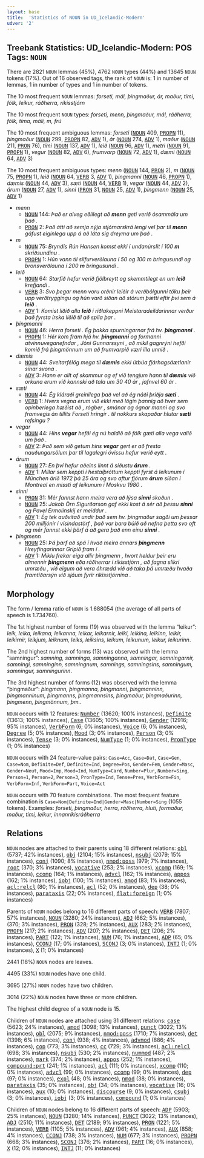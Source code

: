 ```yaml
---
layout: base
title:  'Statistics of NOUN in UD_Icelandic-Modern'
udver: '2'
---
```


## Treebank Statistics: UD_Icelandic-Modern: POS Tags: `NOUN`

There are 2821 `NOUN` lemmas (45%), 4762 `NOUN` types (44%) and 13645 `NOUN` tokens (17%).
Out of 16 observed tags, the rank of `NOUN` is: 1 in number of lemmas, 1 in number of types and 1 in number of tokens.

The 10 most frequent `NOUN` lemmas: <em>forseti, mál, þingmaður, ár, maður, tími, fólk, leikur, ráðherra, ríkisstjórn</em>

The 10 most frequent `NOUN` types:  <em>forseti, menn, þingmaður, mál, ráðherra, fólk, tíma, máli, m, frú</em>

The 10 most frequent ambiguous lemmas: <em>forseti</em> (<tt><a href="is_modern-pos-NOUN.html">NOUN</a></tt> 409, <tt><a href="is_modern-pos-PROPN.html">PROPN</a></tt> 11), <em>þingmaður</em> (<tt><a href="is_modern-pos-NOUN.html">NOUN</a></tt> 299, <tt><a href="is_modern-pos-PROPN.html">PROPN</a></tt> 82, <tt><a href="is_modern-pos-ADV.html">ADV</a></tt> 1), <em>ár</em> (<tt><a href="is_modern-pos-NOUN.html">NOUN</a></tt> 274, <tt><a href="is_modern-pos-ADV.html">ADV</a></tt> 1), <em>maður</em> (<tt><a href="is_modern-pos-NOUN.html">NOUN</a></tt> 211, <tt><a href="is_modern-pos-PRON.html">PRON</a></tt> 76), <em>tími</em> (<tt><a href="is_modern-pos-NOUN.html">NOUN</a></tt> 137, <tt><a href="is_modern-pos-ADV.html">ADV</a></tt> 1), <em>leið</em> (<tt><a href="is_modern-pos-NOUN.html">NOUN</a></tt> 96, <tt><a href="is_modern-pos-ADV.html">ADV</a></tt> 1), <em>metri</em> (<tt><a href="is_modern-pos-NOUN.html">NOUN</a></tt> 91, <tt><a href="is_modern-pos-PROPN.html">PROPN</a></tt> 1), <em>vegur</em> (<tt><a href="is_modern-pos-NOUN.html">NOUN</a></tt> 82, <tt><a href="is_modern-pos-ADV.html">ADV</a></tt> 6), <em>frumvarp</em> (<tt><a href="is_modern-pos-NOUN.html">NOUN</a></tt> 72, <tt><a href="is_modern-pos-ADV.html">ADV</a></tt> 1), <em>dæmi</em> (<tt><a href="is_modern-pos-NOUN.html">NOUN</a></tt> 64, <tt><a href="is_modern-pos-ADV.html">ADV</a></tt> 3)

The 10 most frequent ambiguous types:  <em>menn</em> (<tt><a href="is_modern-pos-NOUN.html">NOUN</a></tt> 144, <tt><a href="is_modern-pos-PRON.html">PRON</a></tt> 2), <em>m</em> (<tt><a href="is_modern-pos-NOUN.html">NOUN</a></tt> 75, <tt><a href="is_modern-pos-PROPN.html">PROPN</a></tt> 1), <em>leið</em> (<tt><a href="is_modern-pos-NOUN.html">NOUN</a></tt> 64, <tt><a href="is_modern-pos-VERB.html">VERB</a></tt> 3, <tt><a href="is_modern-pos-ADV.html">ADV</a></tt> 1), <em>þingmanni</em> (<tt><a href="is_modern-pos-NOUN.html">NOUN</a></tt> 46, <tt><a href="is_modern-pos-PROPN.html">PROPN</a></tt> 1), <em>dæmis</em> (<tt><a href="is_modern-pos-NOUN.html">NOUN</a></tt> 44, <tt><a href="is_modern-pos-ADV.html">ADV</a></tt> 3), <em>sæti</em> (<tt><a href="is_modern-pos-NOUN.html">NOUN</a></tt> 44, <tt><a href="is_modern-pos-VERB.html">VERB</a></tt> 1), <em>vegar</em> (<tt><a href="is_modern-pos-NOUN.html">NOUN</a></tt> 44, <tt><a href="is_modern-pos-ADV.html">ADV</a></tt> 2), <em>árum</em> (<tt><a href="is_modern-pos-NOUN.html">NOUN</a></tt> 27, <tt><a href="is_modern-pos-ADV.html">ADV</a></tt> 1), <em>sinni</em> (<tt><a href="is_modern-pos-PRON.html">PRON</a></tt> 31, <tt><a href="is_modern-pos-NOUN.html">NOUN</a></tt> 25, <tt><a href="is_modern-pos-ADV.html">ADV</a></tt> 1), <em>þingmenn</em> (<tt><a href="is_modern-pos-NOUN.html">NOUN</a></tt> 25, <tt><a href="is_modern-pos-ADV.html">ADV</a></tt> 1)


* <em>menn</em>
  * <tt><a href="is_modern-pos-NOUN.html">NOUN</a></tt> 144: <em>Það er alveg eðlilegt að <b>menn</b> geti verið ósammála um það .</em>
  * <tt><a href="is_modern-pos-PRON.html">PRON</a></tt> 2: <em>Það átti að semja nýja stjórnarskrá lengi vel þar til <b>menn</b> gáfust eiginlega upp á að láta sig dreyma um það .</em>
* <em>m</em>
  * <tt><a href="is_modern-pos-NOUN.html">NOUN</a></tt> 75: <em>Bryndís Rún Hansen komst ekki í undanúrslit í 100 <b>m</b> skriðsundinu .</em>
  * <tt><a href="is_modern-pos-PROPN.html">PROPN</a></tt> 1: <em>Hún vann til silfurverðlauna í 50 og 100 m bringusundi og bronsverðlauna í 200 <b>m</b> bringusundi .</em>
* <em>leið</em>
  * <tt><a href="is_modern-pos-NOUN.html">NOUN</a></tt> 64: <em>Starfið hefur verið fjölbreytt og skemmtilegt en um <b>leið</b> krefjandi .</em>
  * <tt><a href="is_modern-pos-VERB.html">VERB</a></tt> 3: <em>Svo þegar menn voru orðnir leiðir á verðbólgunni tóku þeir upp verðtryggingu og hún varð síðan að stórum þætti eftir því sem á <b>leið</b> .</em>
  * <tt><a href="is_modern-pos-ADV.html">ADV</a></tt> 1: <em>Komist liðið alla <b>leið</b> í riðlakeppni Meistaradeildarinnar verður það fyrsta írska liðið til að spila þar .</em>
* <em>þingmanni</em>
  * <tt><a href="is_modern-pos-NOUN.html">NOUN</a></tt> 46: <em>Herra forseti . Ég þakka spurningarnar frá hv. <b>þingmanni</b> .</em>
  * <tt><a href="is_modern-pos-PROPN.html">PROPN</a></tt> 1: <em>Hér kom fram hjá hv. <b>þingmanni</b> og formanni atvinnuveganefndar , Jóni Gunnarssyni , að mikil gagnrýni hefði komið frá þingmönnum um að frumvarpið væri illa unnið .</em>
* <em>dæmis</em>
  * <tt><a href="is_modern-pos-NOUN.html">NOUN</a></tt> 44: <em>Sveitarfélög mega til <b>dæmis</b> ekki útbúa fjárhagsáætlanir sínar svona .</em>
  * <tt><a href="is_modern-pos-ADV.html">ADV</a></tt> 3: <em>Hann er allt of skammur og ef við tengjum hann til <b>dæmis</b> við orkuna erum við kannski að tala um 30 40 ár , jafnvel 60 ár .</em>
* <em>sæti</em>
  * <tt><a href="is_modern-pos-NOUN.html">NOUN</a></tt> 44: <em>Ég kláraði greinilega það vel að ég náði þriðja <b>sæti</b> .</em>
  * <tt><a href="is_modern-pos-VERB.html">VERB</a></tt> 1: <em>Hvers vegna erum við ekki með lögin þannig að hver sem opinberlega hæðist að , rógber , smánar og ógnar manni og svo framvegis án tillits Forseti hringir . til nokkurs skapaðar hlutar <b>sæti</b> refsingu ?</em>
* <em>vegar</em>
  * <tt><a href="is_modern-pos-NOUN.html">NOUN</a></tt> 44: <em>Hins <b>vegar</b> hefði ég nú haldið að fólk gæti alla vega valið um það .</em>
  * <tt><a href="is_modern-pos-ADV.html">ADV</a></tt> 2: <em>Það sem við getum hins <b>vegar</b> gert er að fresta nauðungarsölum þar til lagalegri óvissu hefur verið eytt .</em>
* <em>árum</em>
  * <tt><a href="is_modern-pos-NOUN.html">NOUN</a></tt> 27: <em>En því hefur aðeins linnt á síðustu <b>árum</b> .</em>
  * <tt><a href="is_modern-pos-ADV.html">ADV</a></tt> 1: <em>Millar sem keppti í hestaíþróttum keppti fyrst á leikunum í München árið 1972 þá 25 ára og svo aftur fjórum <b>árum</b> síðan í Montreal en missti af leikunum í Moskvu 1980 .</em>
* <em>sinni</em>
  * <tt><a href="is_modern-pos-PRON.html">PRON</a></tt> 31: <em>Mér fannst hann meira vera að lýsa <b>sinni</b> skoðun .</em>
  * <tt><a href="is_modern-pos-NOUN.html">NOUN</a></tt> 25: <em>Jakob Örn Sigurðarson gaf ekki kost á sér að þessu <b>sinni</b> og Pavel Ermolinskij er meiddur .</em>
  * <tt><a href="is_modern-pos-ADV.html">ADV</a></tt> 1: <em>Ég tek auðvitað undir það sem hv. þingmaður sagði um þessar 200 milljónir í vísindastörf , það var bara búið að nefna þetta svo oft og mér fannst ekki þörf á að gera það enn einu <b>sinni</b> .</em>
* <em>þingmenn</em>
  * <tt><a href="is_modern-pos-NOUN.html">NOUN</a></tt> 25: <em>Þá þarf að spá í hvað meira annars <b>þingmenn</b> Hreyfingarinnar Gripið fram í .</em>
  * <tt><a href="is_modern-pos-ADV.html">ADV</a></tt> 1: <em>Miklu frekar eiga allir þingmenn , hvort heldur þeir eru almennir <b>þingmenn</b> eða ráðherrar í ríkisstjórn , að fagna slíkri umræðu , við eigum að vera óhrædd við að taka þá umræðu hvaða framtíðarsýn við sjáum fyrir ríkisstjórnina .</em>

## Morphology

The form / lemma ratio of `NOUN` is 1.688054 (the average of all parts of speech is 1.734760).

The 1st highest number of forms (19) was observed with the lemma “leikur”: <em>leik, leika, leikana, leikanna, leikar, leikarnir, leiki, leikina, leikinn, leikir, leikirnir, leikjum, leiknum, leiks, leiksins, leikum, leikunum, leikur, leikurinn</em>.

The 2nd highest number of forms (13) was observed with the lemma “samningur”: <em>samning, samninga, samninganna, samningar, samningarnir, samningi, samninginn, samningnum, samnings, samningsins, samningum, samningur, samningurinn</em>.

The 3rd highest number of forms (12) was observed with the lemma “þingmaður”: <em>þingmann, þingmanna, þingmanni, þingmanninn, þingmanninum, þingmanns, þingmannsins, þingmaður, þingmaðurinn, þingmenn, þingmönnum, þm.</em>.

`NOUN` occurs with 12 features: <tt><a href="is_modern-feat-Number.html">Number</a></tt> (13620; 100% instances), <tt><a href="is_modern-feat-Definite.html">Definite</a></tt> (13613; 100% instances), <tt><a href="is_modern-feat-Case.html">Case</a></tt> (13605; 100% instances), <tt><a href="is_modern-feat-Gender.html">Gender</a></tt> (12916; 95% instances), <tt><a href="is_modern-feat-VerbForm.html">VerbForm</a></tt> (6; 0% instances), <tt><a href="is_modern-feat-Voice.html">Voice</a></tt> (6; 0% instances), <tt><a href="is_modern-feat-Degree.html">Degree</a></tt> (5; 0% instances), <tt><a href="is_modern-feat-Mood.html">Mood</a></tt> (3; 0% instances), <tt><a href="is_modern-feat-Person.html">Person</a></tt> (3; 0% instances), <tt><a href="is_modern-feat-Tense.html">Tense</a></tt> (3; 0% instances), <tt><a href="is_modern-feat-NumType.html">NumType</a></tt> (1; 0% instances), <tt><a href="is_modern-feat-PronType.html">PronType</a></tt> (1; 0% instances)

`NOUN` occurs with 24 feature-value pairs: `Case=Acc`, `Case=Dat`, `Case=Gen`, `Case=Nom`, `Definite=Def`, `Definite=Ind`, `Degree=Pos`, `Gender=Fem`, `Gender=Masc`, `Gender=Neut`, `Mood=Imp`, `Mood=Ind`, `NumType=Card`, `Number=Plur`, `Number=Sing`, `Person=1`, `Person=2`, `Person=3`, `PronType=Ind`, `Tense=Pres`, `VerbForm=Fin`, `VerbForm=Inf`, `VerbForm=Part`, `Voice=Act`

`NOUN` occurs with 70 feature combinations.
The most frequent feature combination is `Case=Nom|Definite=Ind|Gender=Masc|Number=Sing` (1055 tokens).
Examples: <em>forseti, þingmaður, herra, ráðherra, hluti, formaður, maður, tími, leikur, innanríkisráðherra</em>


## Relations

`NOUN` nodes are attached to their parents using 18 different relations: <tt><a href="is_modern-dep-obl.html">obl</a></tt> (5737; 42% instances), <tt><a href="is_modern-dep-obj.html">obj</a></tt> (2104; 15% instances), <tt><a href="is_modern-dep-nsubj.html">nsubj</a></tt> (2079; 15% instances), <tt><a href="is_modern-dep-conj.html">conj</a></tt> (1090; 8% instances), <tt><a href="is_modern-dep-nmod-poss.html">nmod:poss</a></tt> (979; 7% instances), <tt><a href="is_modern-dep-root.html">root</a></tt> (370; 3% instances), <tt><a href="is_modern-dep-vocative.html">vocative</a></tt> (253; 2% instances), <tt><a href="is_modern-dep-xcomp.html">xcomp</a></tt> (169; 1% instances), <tt><a href="is_modern-dep-ccomp.html">ccomp</a></tt> (164; 1% instances), <tt><a href="is_modern-dep-advcl.html">advcl</a></tt> (162; 1% instances), <tt><a href="is_modern-dep-appos.html">appos</a></tt> (162; 1% instances), <tt><a href="is_modern-dep-iobj.html">iobj</a></tt> (100; 1% instances), <tt><a href="is_modern-dep-amod.html">amod</a></tt> (83; 1% instances), <tt><a href="is_modern-dep-acl-relcl.html">acl:relcl</a></tt> (80; 1% instances), <tt><a href="is_modern-dep-acl.html">acl</a></tt> (52; 0% instances), <tt><a href="is_modern-dep-dep.html">dep</a></tt> (38; 0% instances), <tt><a href="is_modern-dep-parataxis.html">parataxis</a></tt> (22; 0% instances), <tt><a href="is_modern-dep-flat-foreign.html">flat:foreign</a></tt> (1; 0% instances)

Parents of `NOUN` nodes belong to 16 different parts of speech: <tt><a href="is_modern-pos-VERB.html">VERB</a></tt> (7807; 57% instances), <tt><a href="is_modern-pos-NOUN.html">NOUN</a></tt> (3280; 24% instances), <tt><a href="is_modern-pos-ADJ.html">ADJ</a></tt> (662; 5% instances),  (370; 3% instances), <tt><a href="is_modern-pos-PRON.html">PRON</a></tt> (328; 2% instances), <tt><a href="is_modern-pos-AUX.html">AUX</a></tt> (283; 2% instances), <tt><a href="is_modern-pos-PROPN.html">PROPN</a></tt> (217; 2% instances), <tt><a href="is_modern-pos-ADV.html">ADV</a></tt> (207; 2% instances), <tt><a href="is_modern-pos-DET.html">DET</a></tt> (206; 2% instances), <tt><a href="is_modern-pos-PART.html">PART</a></tt> (122; 1% instances), <tt><a href="is_modern-pos-NUM.html">NUM</a></tt> (76; 1% instances), <tt><a href="is_modern-pos-ADP.html">ADP</a></tt> (65; 0% instances), <tt><a href="is_modern-pos-CCONJ.html">CCONJ</a></tt> (17; 0% instances), <tt><a href="is_modern-pos-SCONJ.html">SCONJ</a></tt> (3; 0% instances), <tt><a href="is_modern-pos-INTJ.html">INTJ</a></tt> (1; 0% instances), <tt><a href="is_modern-pos-X.html">X</a></tt> (1; 0% instances)

2441 (18%) `NOUN` nodes are leaves.

4495 (33%) `NOUN` nodes have one child.

3695 (27%) `NOUN` nodes have two children.

3014 (22%) `NOUN` nodes have three or more children.

The highest child degree of a `NOUN` node is 15.

Children of `NOUN` nodes are attached using 31 different relations: <tt><a href="is_modern-dep-case.html">case</a></tt> (5623; 24% instances), <tt><a href="is_modern-dep-amod.html">amod</a></tt> (3098; 13% instances), <tt><a href="is_modern-dep-punct.html">punct</a></tt> (3022; 13% instances), <tt><a href="is_modern-dep-obl.html">obl</a></tt> (2075; 9% instances), <tt><a href="is_modern-dep-nmod-poss.html">nmod:poss</a></tt> (1710; 7% instances), <tt><a href="is_modern-dep-det.html">det</a></tt> (1398; 6% instances), <tt><a href="is_modern-dep-conj.html">conj</a></tt> (938; 4% instances), <tt><a href="is_modern-dep-advmod.html">advmod</a></tt> (886; 4% instances), <tt><a href="is_modern-dep-cop.html">cop</a></tt> (773; 3% instances), <tt><a href="is_modern-dep-cc.html">cc</a></tt> (729; 3% instances), <tt><a href="is_modern-dep-acl-relcl.html">acl:relcl</a></tt> (698; 3% instances), <tt><a href="is_modern-dep-nsubj.html">nsubj</a></tt> (530; 2% instances), <tt><a href="is_modern-dep-nummod.html">nummod</a></tt> (487; 2% instances), <tt><a href="is_modern-dep-mark.html">mark</a></tt> (374; 2% instances), <tt><a href="is_modern-dep-appos.html">appos</a></tt> (252; 1% instances), <tt><a href="is_modern-dep-compound-prt.html">compound:prt</a></tt> (241; 1% instances), <tt><a href="is_modern-dep-acl.html">acl</a></tt> (111; 0% instances), <tt><a href="is_modern-dep-xcomp.html">xcomp</a></tt> (110; 0% instances), <tt><a href="is_modern-dep-advcl.html">advcl</a></tt> (99; 0% instances), <tt><a href="is_modern-dep-ccomp.html">ccomp</a></tt> (99; 0% instances), <tt><a href="is_modern-dep-dep.html">dep</a></tt> (97; 0% instances), <tt><a href="is_modern-dep-expl.html">expl</a></tt> (48; 0% instances), <tt><a href="is_modern-dep-nmod.html">nmod</a></tt> (38; 0% instances), <tt><a href="is_modern-dep-parataxis.html">parataxis</a></tt> (35; 0% instances), <tt><a href="is_modern-dep-obj.html">obj</a></tt> (34; 0% instances), <tt><a href="is_modern-dep-vocative.html">vocative</a></tt> (16; 0% instances), <tt><a href="is_modern-dep-aux.html">aux</a></tt> (10; 0% instances), <tt><a href="is_modern-dep-discourse.html">discourse</a></tt> (9; 0% instances), <tt><a href="is_modern-dep-csubj.html">csubj</a></tt> (3; 0% instances), <tt><a href="is_modern-dep-iobj.html">iobj</a></tt> (3; 0% instances), <tt><a href="is_modern-dep-compound.html">compound</a></tt> (1; 0% instances)

Children of `NOUN` nodes belong to 16 different parts of speech: <tt><a href="is_modern-pos-ADP.html">ADP</a></tt> (5903; 25% instances), <tt><a href="is_modern-pos-NOUN.html">NOUN</a></tt> (3280; 14% instances), <tt><a href="is_modern-pos-PUNCT.html">PUNCT</a></tt> (3022; 13% instances), <tt><a href="is_modern-pos-ADJ.html">ADJ</a></tt> (2510; 11% instances), <tt><a href="is_modern-pos-DET.html">DET</a></tt> (2189; 9% instances), <tt><a href="is_modern-pos-PRON.html">PRON</a></tt> (1221; 5% instances), <tt><a href="is_modern-pos-VERB.html">VERB</a></tt> (1105; 5% instances), <tt><a href="is_modern-pos-ADV.html">ADV</a></tt> (961; 4% instances), <tt><a href="is_modern-pos-AUX.html">AUX</a></tt> (858; 4% instances), <tt><a href="is_modern-pos-CCONJ.html">CCONJ</a></tt> (738; 3% instances), <tt><a href="is_modern-pos-NUM.html">NUM</a></tt> (677; 3% instances), <tt><a href="is_modern-pos-PROPN.html">PROPN</a></tt> (668; 3% instances), <tt><a href="is_modern-pos-SCONJ.html">SCONJ</a></tt> (376; 2% instances), <tt><a href="is_modern-pos-PART.html">PART</a></tt> (16; 0% instances), <tt><a href="is_modern-pos-X.html">X</a></tt> (12; 0% instances), <tt><a href="is_modern-pos-INTJ.html">INTJ</a></tt> (11; 0% instances)

